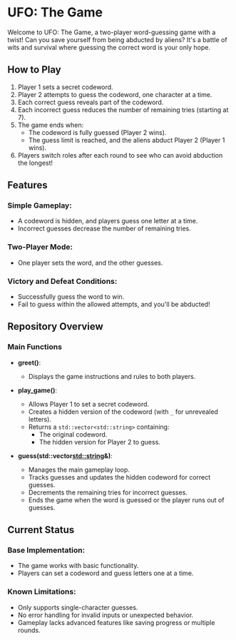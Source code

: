 # UFO: The Game

Welcome to UFO: The Game, a two-player word-guessing game with a twist! Can you save yourself from being abducted by aliens? It's a battle of wits and survival where guessing the correct word is your only hope.

## How to Play
1. Player 1 sets a secret codeword.
2. Player 2 attempts to guess the codeword, one character at a time.
3. Each correct guess reveals part of the codeword.
4. Each incorrect guess reduces the number of remaining tries (starting at 7).
5. The game ends when:
   - The codeword is fully guessed (Player 2 wins).
   - The guess limit is reached, and the aliens abduct Player 2 (Player 1 wins).
6. Players switch roles after each round to see who can avoid abduction the longest!

## Features
### Simple Gameplay:
- A codeword is hidden, and players guess one letter at a time.
- Incorrect guesses decrease the number of remaining tries.

### Two-Player Mode:
- One player sets the word, and the other guesses.

### Victory and Defeat Conditions:
- Successfully guess the word to win.
- Fail to guess within the allowed attempts, and you'll be abducted!

## Repository Overview
### Main Functions
- **greet()**:
  - Displays the game instructions and rules to both players.

- **play_game()**:
  - Allows Player 1 to set a secret codeword.
  - Creates a hidden version of the codeword (with `_` for unrevealed letters).
  - Returns a `std::vector<std::string>` containing:
    - The original codeword.
    - The hidden version for Player 2 to guess.

- **guess(std::vector<std::string>&)**:
  - Manages the main gameplay loop.
  - Tracks guesses and updates the hidden codeword for correct guesses.
  - Decrements the remaining tries for incorrect guesses.
  - Ends the game when the word is guessed or the player runs out of guesses.

## Current Status
### Base Implementation:
- The game works with basic functionality.
- Players can set a codeword and guess letters one at a time.

### Known Limitations:
- Only supports single-character guesses.
- No error handling for invalid inputs or unexpected behavior.
- Gameplay lacks advanced features like saving progress or multiple rounds.
